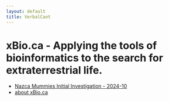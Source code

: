 ```yaml
---
layout: default
title: VerbalCant
---
```


# xBio.ca - Applying the tools of bioinformatics to the search for extraterrestrial life.

-   <a href="nazca_mummies.html">Nazca Mummies Initial Investigation - 2024-10</a>
-   <a href="about.html">about xBio.ca</a>
